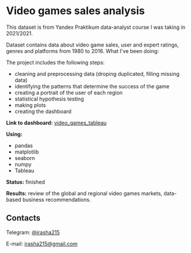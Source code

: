 # Video games sales analysis

This dataset is from Yandex Praktikum data-analyst course I was taking in 2021/2021.

Dataset contains data about video game sales, user and expert ratings, genres and platforms from 1980 to 2016. What I've been doing:

The project includes the following steps:
 - cleaning and preprocessing data (droping duplicated, filling missing data)
 - identifying the patterns that determine the success of the game
 - creating a portrait of the user of each region
 - statistical hypothesis testing
 - making plots
 - creating the dashboard

**Link to dashboard:** [video_games_tableau](https://public.tableau.com/views/2013-2016_16498390233050/Dashboard12?:language=en-US&:display_count=n&:origin=viz_share_link)

**Using:**
 - pandas
 - matplotlib
 - seaborn
 - numpy
 - Tableau

**Status:** finished

**Results:** review of the global and regional video games markets, data-based business recommendations.

 
## Contacts<a name="contacts"></a>
Telegram: [@irasha215](https://t.me/ira_sha215)

E-mail: irasha215@gmail.com
